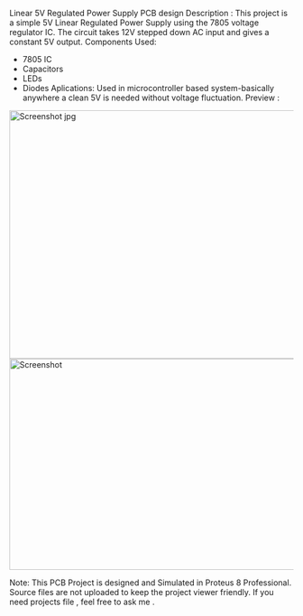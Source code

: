 Linear 5V  Regulated Power Supply PCB design 
Description : This project is a simple 5V Linear Regulated Power Supply using the 7805 voltage regulator IC. 
The circuit takes 12V stepped down AC input and gives a constant 5V output.
Components Used:
- 7805 IC
- Capacitors
- LEDs
- Diodes
Aplications: Used in microcontroller based system-basically anywhere a clean 5V is needed without voltage fluctuation.
Preview :
<img width="851" height="440" alt="Screenshot jpg" src="https://github.com/user-attachments/assets/19e38b94-fd98-408d-a6e0-5170c5cb5be6" />
<img width="734" height="374" alt="Screenshot" src="https://github.com/user-attachments/assets/84253dfd-99cd-49fe-86fd-ab2369ce9aa7" />


Note: This PCB Project is designed and Simulated in Proteus 8 Professional. Source files are not uploaded to keep the project viewer friendly.
If you need projects file , feel free to ask me .

